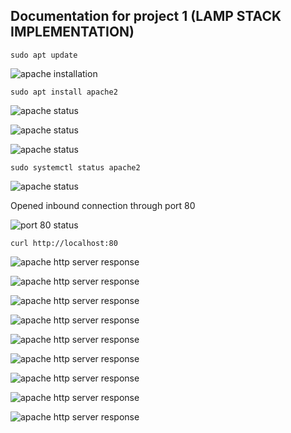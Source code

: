 ## Documentation for project 1 (LAMP STACK IMPLEMENTATION)

`sudo apt update`

![apache installation](./images/packages_update.PNG)

`sudo apt install apache2`

![apache status](./images/apache_package_configuration_pending_kernel_upgrade.PNG)

![apache status](./images/apache_package_configuration_outdated_libraries.PNG)

![apache status](./images/packages_update.PNG)

`sudo systemctl status apache2`

![apache status](./images/apache_status_4.PNG)

Opened inbound connection through port 80

![port 80 status](./images/port_80_opened.PNG)

`curl http://localhost:80`

![apache http server response](./images/apache_http_server_response_page1.PNG)

![apache http server response](./images/apache_http_server_response_page2.PNG)

![apache http server response](./images/apache_http_server_response_page3.PNGg)

![apache http server response](./images/apache_http_server_response_page4.PNG)

![apache http server response](./images/apache_http_server_response_page5.PNG)

![apache http server response](./images/apache_http_server_response_page6.PNG)

![apache http server response](./images/apache_http_server_response_page7.PNG)

![apache http server response](./images/apache_http_server_response_page8.PNG)

![apache http server response](./images/apache_http_server_response_page9.PNG)




